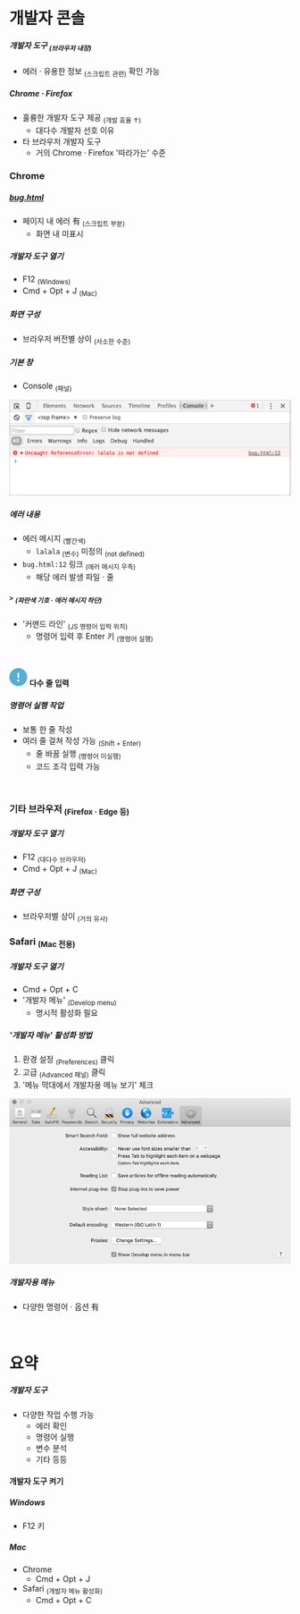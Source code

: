 개발자 콘솔
====

##### 개발자 도구 <sub>(브라우저 내장)</sub>
- 에러 · 유용한 정보 <sub>(스크립트 관련)</sub> 확인 가능

##### Chrome · Firefox
- 훌륭한 개발자 도구 제공 <sub>(개발 효율 ↑)</sub> 
  - 대다수 개발자 선호 이유
- 타 브라우저 개발자 도구
  - 거의 Chrome · Firefox '따라가는' 수준

### Chrome

##### [bug.html](https://ko.javascript.info/article/devtools/bug.html)
- 페이지 내 에러 有 <sub>(스크립트 부분)</sub>
  - 화면 내 미표시

##### 개발자 도구 열기
- F12 <sub>(Windows)</sub>
- Cmd + Opt + J <sub>(Mac)</sub>

##### 화면 구성
- 브라우저 버전별 상이 <sub>(사소한 수준)</sub>

##### 기본 창
- Console <sub>(패널)</sub>

![chrome](../../images/01/01/04/chrome.png)

##### 에러 내용
- 에러 메시지 <sub>(빨간색)</sub>
  - `lalala` <sub>(변수)</sub> 미정의 <sub>(not defined)</sub>
- `bug.html:12` 링크 <sub>(에러 메시지 우측)</sub>
  - 해당 에러 발생 파일 · 줄

##### `>` <sub>(파란색 기호 · 에러 메시지 하단)</sub>
- '커맨드 라인' <sub>(JS 명령어 입력 위치)</sub>
  - 명령어 입력 후 Enter 키 <sub>(명령어 실행)</sub>

<br />

<img src="../../images/commons/icons/circle-exclamation-solid.svg" /> **다수 줄 입력**

##### 명령어 실행 작업
- 보통 한 줄 작성
- 여러 줄 걸쳐 작성 가능 <sub>(Shift + Enter)</sub>
  - 줄 바꿈 실행 <sub>(명령어 미실행)</sub>
  - 코드 조각 입력 가능

<br />

### 기타 브라우저 <sub>(Firefox · Edge 등)</sub>

##### 개발자 도구 열기
- F12 <sub>(대다수 브라우저)</sub>
- Cmd + Opt + J <sub>(Mac)</sub>

##### 화면 구성
- 브라우저별 상이 <sub>(거의 유사)</sub>

### Safari <sub>(Mac 전용)</sub>

##### 개발자 도구 열기
- Cmd + Opt + C
- '개발자 메뉴' <sub>(Develop menu)</sub>
  - 명시적 활성화 필요

##### '개발자 메뉴' 활성화 방법
1. 환경 설정 <sub>(Preferences)</sub> 클릭
2. 고급 <sub>(Advanced 패널)</sub> 클릭
3. '메뉴 막대에서 개발자용 메뉴 보기' 체크

![safari](../../images/01/01/04/safari.png)

##### 개발자용 메뉴
- 다양한 명령어 · 옵션 有

<br />

요약
====

##### 개발자 도구
- 다양한 작업 수행 가능
  - 에러 확인
  - 명령어 실행
  - 변수 분석
  - 기타 등등

#### 개발자 도구 켜기

##### Windows
- F12 키

##### Mac
- Chrome
  - Cmd + Opt + J
- Safari <sub>(개발자 메뉴 활성화)</sub>
  - Cmd + Opt + C
